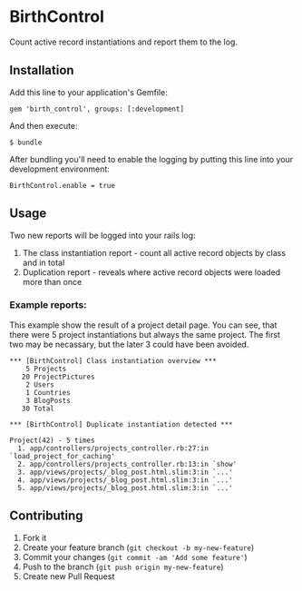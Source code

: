 # BirthControl

Count active record instantiations and report them to the log.

## Installation

Add this line to your application's Gemfile:

    gem 'birth_control', groups: [:development]

And then execute:

    $ bundle

After bundling you'll need to enable the logging by putting this line into your development environment:

    BirthControl.enable = true

## Usage

Two new reports will be logged into your rails log:

1. The class instantiation report - count all active record objects by class and in total
2. Duplication report - reveals where active record objects were loaded more than once

### Example reports:

This example show the result of a project detail page. You can see, that there were 5 project instantiations but always the same project. The first two may be necassary, but the later 3 could have been avoided.

    *** [BirthControl] Class instantiation overview ***
        5 Projects
       20 ProjectPictures
        2 Users
        1 Countries
        3 BlogPosts
       30 Total

    *** [BirthControl] Duplicate instantiation detected ***

    Project(42) - 5 times
      1. app/controllers/projects_controller.rb:27:in `load_project_for_caching'
      2. app/controllers/projects_controller.rb:13:in `show'
      3. app/views/projects/_blog_post.html.slim:3:in `...'
      4. app/views/projects/_blog_post.html.slim:3:in `...'
      5. app/views/projects/_blog_post.html.slim:3:in `...'

## Contributing

1. Fork it
2. Create your feature branch (`git checkout -b my-new-feature`)
3. Commit your changes (`git commit -am 'Add some feature'`)
4. Push to the branch (`git push origin my-new-feature`)
5. Create new Pull Request
